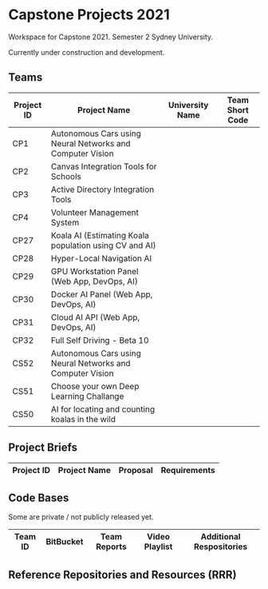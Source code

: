 # Capstone Projects 2021
Workspace for Capstone 2021.  Semester 2 Sydney University.

Currently under construction and development.

## Teams

| Project ID | Project Name | University Name | Team Short Code |
|--|--|--|--|
|CP1 |	Autonomous Cars using Neural Networks and Computer Vision	
|CP2 |	Canvas Integration Tools for Schools	
|CP3 |	Active Directory Integration Tools	
|CP4 |	Volunteer Management System	
|CP27 | Koala AI (Estimating Koala population using CV and AI)	
|CP28 | Hyper-Local Navigation AI	
|CP29 | GPU Workstation Panel (Web App, DevOps, AI)	
|CP30 | Docker AI Panel (Web App, DevOps, AI)	
|CP31 | Cloud AI API (Web App, DevOps, AI)	
|CP32 | Full Self Driving - Beta 10	
|CS52 | Autonomous Cars using Neural Networks and Computer Vision	
|CS51 | Choose your own Deep Learning Challange	
|CS50 |	AI for locating and counting koalas in the wild	



## Project Briefs

| Project ID | Project Name | Proposal | Requirements |
|--|--|--|--|


## Code Bases

Some are private / not publicly released yet.

| Team ID | BitBucket | Team Reports | Video Playlist | Additional Respositories |
|--|--|--|--|--|



## Reference Repositories and Resources (RRR)


